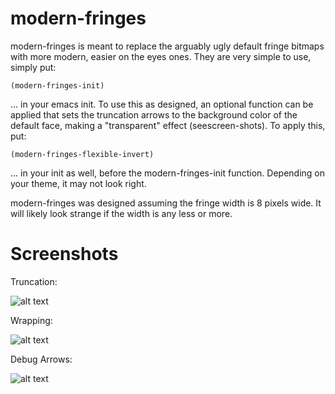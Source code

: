 # modern-fringes

modern-fringes is meant to replace the arguably ugly default fringe bitmaps with more modern, easier on the eyes ones. They are very simple to use, simply put:

```(modern-fringes-init)```

... in your emacs init. To use this as designed, an optional function can be applied that sets the truncation arrows to the background color of the default face, making a "transparent" effect (seescreen-shots). To apply this, put:

```(modern-fringes-flexible-invert)```

... in your init as well, before the modern-fringes-init function. Depending on your theme, it may not look right.

modern-fringes was designed assuming the fringe width is 8 pixels wide. It will likely look strange if the width is any less or more.

# Screenshots

Truncation:

![alt text](https://github.com/SpecialBomb/emacs-modern-fringes/raw/master/screenshots/truncation.png "truncation")

Wrapping:

![alt text](https://github.com/SpecialBomb/emacs-modern-fringes/raw/master/screenshots/wrap.png "wrapping")

Debug Arrows:

![alt text](https://github.com/SpecialBomb/emacs-modern-fringes/raw/master/screenshots/debug.png "debug")
